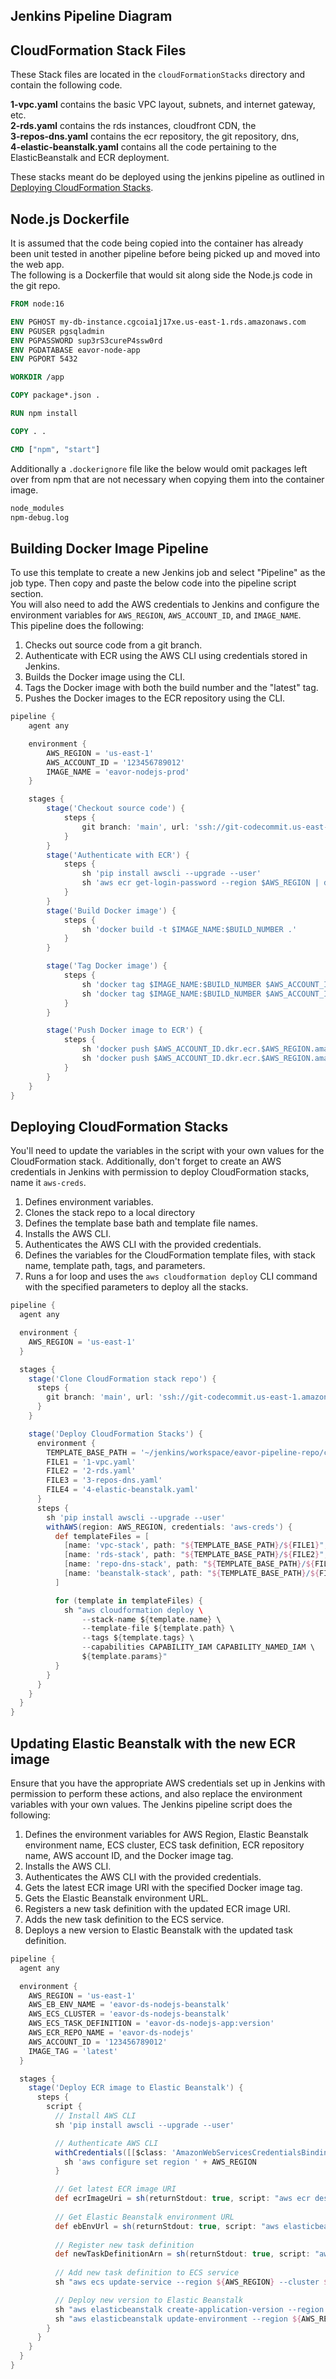 ## Jenkins Pipeline Diagram


## CloudFormation Stack Files

These Stack files are located in the `cloudFormationStacks` directory and contain the following code. <br>

**1-vpc.yaml** contains the basic VPC layout, subnets, and internet gateway, etc. <br>
**2-rds.yaml** contains the rds instances, cloudfront CDN, the <br>
**3-repos-dns.yaml**  contains the ecr repository, the git repository, dns, <br>
**4-elastic-beanstalk.yaml** contains all the code pertaining to the ElasticBeanstalk and ECR deployment.<br>

These stacks meant do be deployed using the jenkins pipeline as outlined in [Deploying CloudFormation Stacks](#deploying-cloudformation-stacks).

## Node.js Dockerfile

It is assumed that the code being copied into the container has already been unit tested in another pipeline before being picked up and moved into the web app.<br> 
The following is a Dockerfile that would sit along side the Node.js code in the git repo. <br>
```dockerfile
FROM node:16

ENV PGHOST my-db-instance.cgcoia1j17xe.us-east-1.rds.amazonaws.com
ENV PGUSER pgsqladmin
ENV PGPASSWORD sup3rS3cureP4ssw0rd
ENV PGDATABASE eavor-node-app
ENV PGPORT 5432

WORKDIR /app

COPY package*.json .

RUN npm install

COPY . .

CMD ["npm", "start"]
```

Additionally a `.dockerignore` file like the below would omit packages left over from npm that are not necessary when copying them into the container image. <br>
```dockerfile
node_modules
npm-debug.log
```


## Building Docker Image Pipeline

To use this template to create a new Jenkins job and select "Pipeline" as the job type. Then copy and paste the below code into the pipeline script section. <br>
You will also need to add the AWS credentials to Jenkins and configure the environment variables for `AWS_REGION`, `AWS_ACCOUNT_ID`, and `IMAGE_NAME`.<br>
This pipeline does the following:<br> 

1. Checks out source code from a git branch.
2. Authenticate with ECR using the AWS CLI using credentials stored in Jenkins.
3. Builds the Docker image using the CLI.
4. Tags the Docker image with both the build number and the "latest" tag.
5. Pushes the Docker images to the ECR repository using the CLI.<br>
```groovy
pipeline {
    agent any

    environment {
        AWS_REGION = 'us-east-1'
        AWS_ACCOUNT_ID = '123456789012'
        IMAGE_NAME = 'eavor-nodejs-prod'
    }

    stages {
        stage('Checkout source code') {
            steps {
                git branch: 'main', url: 'ssh://git-codecommit.us-east-1.amazonaws.com/v1/repos/eavor-nodejs-prod-app'
            }
        }
        stage('Authenticate with ECR') {
            steps {
                sh 'pip install awscli --upgrade --user'
                sh 'aws ecr get-login-password --region $AWS_REGION | docker login --username AWS --password-stdin $AWS_ACCOUNT_ID.dkr.ecr.$AWS_REGION.amazonaws.com'
            }
        }
        stage('Build Docker image') {
            steps {
                sh 'docker build -t $IMAGE_NAME:$BUILD_NUMBER .'
            }
        }

        stage('Tag Docker image') {
            steps {
                sh 'docker tag $IMAGE_NAME:$BUILD_NUMBER $AWS_ACCOUNT_ID.dkr.ecr.$AWS_REGION.amazonaws.com/$IMAGE_NAME:$BUILD_NUMBER'
                sh 'docker tag $IMAGE_NAME:$BUILD_NUMBER $AWS_ACCOUNT_ID.dkr.ecr.$AWS_REGION.amazonaws.com/$IMAGE_NAME:latest'
            }
        }

        stage('Push Docker image to ECR') {
            steps {
                sh 'docker push $AWS_ACCOUNT_ID.dkr.ecr.$AWS_REGION.amazonaws.com/$IMAGE_NAME:$BUILD_NUMBER'
                sh 'docker push $AWS_ACCOUNT_ID.dkr.ecr.$AWS_REGION.amazonaws.com/$IMAGE_NAME:latest'
            }
        }
    }
}
```

## Deploying CloudFormation Stacks

You'll need to update the variables in the script with your own values for the CloudFormation stack. Additionally, don't forget to create an AWS credentials in Jenkins with permission to deploy CloudFormation stacks, name it `aws-creds`.

1. Defines environment variables.
2. Clones the stack repo to a local directory
3. Defines the template base bath and template file names.
4. Installs the AWS CLI.
5. Authenticates the AWS CLI with the provided credentials.
6. Defines the variables for the CloudFormation template files, with stack name, template path, tags, and parameters.
7. Runs a for loop and uses the `aws cloudformation deploy` CLI command with the specified parameters to deploy all the stacks.
```groovy
pipeline {
  agent any

  environment {
    AWS_REGION = 'us-east-1'
  }

  stages {
    stage('Clone CloudFormation stack repo') {
      steps {
        git branch: 'main', url: 'ssh://git-codecommit.us-east-1.amazonaws.com/v1/repos/eavor-pipeline-repo'
      }
    }

    stage('Deploy CloudFormation Stacks') {
      environment {
        TEMPLATE_BASE_PATH = '~/jenkins/workspace/eavor-pipeline-repo/cloudFormationStacks'
        FILE1 = '1-vpc.yaml'
        FILE2 = '2-rds.yaml'
        FILE3 = '3-repos-dns.yaml'
        FILE4 = '4-elastic-beanstalk.yaml'
      }
      steps {
        sh 'pip install awscli --upgrade --user'
        withAWS(region: AWS_REGION, credentials: 'aws-creds') {
          def templateFiles = [
            [name: 'vpc-stack', path: "${TEMPLATE_BASE_PATH}/${FILE1}", tags: "name=vpc", params: ""],
            [name: 'rds-stack', path: "${TEMPLATE_BASE_PATH}/${FILE2}", tags: "name=rds", params: ""],
            [name: 'repo-dns-stack', path: "${TEMPLATE_BASE_PATH}/${FILE3}", tags: "name=reposdns", params: ""],
            [name: 'beanstalk-stack', path: "${TEMPLATE_BASE_PATH}/${FILE4}", tags: "name=beanstalk", params: ""],
          ]

          for (template in templateFiles) {
            sh "aws cloudformation deploy \
                --stack-name ${template.name} \
                --template-file ${template.path} \
                --tags ${template.tags} \
                --capabilities CAPABILITY_IAM CAPABILITY_NAMED_IAM \
                ${template.params}"
          }
        }
      }
    }
  }
}
```

## Updating Elastic Beanstalk with the new ECR image

Ensure that you have the appropriate AWS credentials set up in Jenkins with permission to perform these actions, and also replace the environment variables with your own values.
The Jenkins pipeline script does the following:

1. Defines the environment variables for AWS Region, Elastic Beanstalk environment name, ECS cluster, ECS task definition, ECR repository name, AWS account ID, and the Docker image tag.
2. Installs the AWS CLI.
3. Authenticates the AWS CLI with the provided credentials.
4. Gets the latest ECR image URI with the specified Docker image tag.
5. Gets the Elastic Beanstalk environment URL.
6. Registers a new task definition with the updated ECR image URI.
7. Adds the new task definition to the ECS service.
8. Deploys a new version to Elastic Beanstalk with the updated task definition.
```groovy
pipeline {
  agent any

  environment {
    AWS_REGION = 'us-east-1'
    AWS_EB_ENV_NAME = 'eavor-ds-nodejs-beanstalk'
    AWS_ECS_CLUSTER = 'eavor-ds-nodejs-beanstalk'
    AWS_ECS_TASK_DEFINITION = 'eavor-ds-nodejs-app:version'
    AWS_ECR_REPO_NAME = 'eavor-ds-nodejs'
    AWS_ACCOUNT_ID = '123456789012'
    IMAGE_TAG = 'latest'
  }

  stages {
    stage('Deploy ECR image to Elastic Beanstalk') {
      steps {
        script {
          // Install AWS CLI
          sh 'pip install awscli --upgrade --user'

          // Authenticate AWS CLI
          withCredentials([[$class: 'AmazonWebServicesCredentialsBinding', credentialsId: 'aws-creds', accessKeyVariable: 'AWS_ACCESS_KEY_ID', secretKeyVariable: 'AWS_SECRET_ACCESS_KEY']]) {
            sh 'aws configure set region ' + AWS_REGION
          }

          // Get latest ECR image URI
          def ecrImageUri = sh(returnStdout: true, script: "aws ecr describe-images --region ${AWS_REGION} --repository-name ${AWS_ECR_REPO_NAME} --image-ids imageTag=${IMAGE_TAG} --query 'images[0].imageUri' --output text").trim()
          
          // Get Elastic Beanstalk environment URL
          def ebEnvUrl = sh(returnStdout: true, script: "aws elasticbeanstalk describe-environments --region ${AWS_REGION} --environment-names ${AWS_EB_ENV_NAME} --query 'Environments[0].CNAME' --output text").trim()
          
          // Register new task definition
          def newTaskDefinitionArn = sh(returnStdout: true, script: "aws ecs register-task-definition --region ${AWS_REGION} --execution-role-arn arn:aws:iam::${AWS_ACCOUNT_ID}:role/ecsTaskExecutionRole --family ${AWS_ECS_TASK_DEFINITION} --container-definitions '[{\"name\":\"my-container-name\",\"image\":\"${ecrImageUri}\",\"essential\":true}]' --query 'taskDefinition.taskDefinitionArn' --output text").trim()
          
          // Add new task definition to ECS service
          sh "aws ecs update-service --region ${AWS_REGION} --cluster ${AWS_ECS_CLUSTER} --service my-service-name --service ${AWS_ECS_CLUSTER} --task-definition ${newTaskDefinitionArn} --query 'service.taskDefinition'"

          // Deploy new version to Elastic Beanstalk
          sh "aws elasticbeanstalk create-application-version --region ${AWS_REGION} --application-name my-app-name --version-label v1 --source-bundle S3Bucket=my-s3-bucket-name,S3Key=my-app-package.zip"
          sh "aws elasticbeanstalk update-environment --region ${AWS_REGION} --environment-name ${AWS_EB_ENV_NAME} --version-label v1"
        }
      }
    }
  }
}

```
